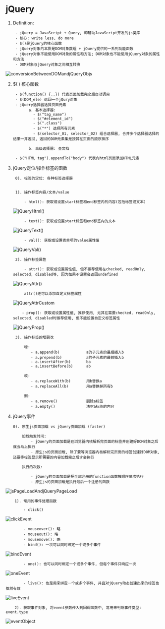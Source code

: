 # jQuery


1. Definition:
        
        - jQuery = JavaScript + Query, 即辅助JavaScript开发的js类库
        - 核心: write less, do more
        - $()是jQuery的核心函数
        - jQuery对象的本质是DOM对象数组 + jQuery提供的一系列功能函数
        - jQuery对象不能使用DOM对象的属性和方法; DOM对象也不能使用jQuery对象的属性和方法
        - DOM对象与jQuery对象之间相互转换
![conversionBetweenDOMandjQueryObjs](imagePool/conversionBetweenDOMandjQueryObjs.png)
               
               
2. $( ) 核心函数

        - $(function() {..}) 代表页面加载完之后自动调用
        - $(DOM_ele) 返回一个jQury对象
        - jQuery选择器选择页面元素
              a. 基本选择器: 
                - $("tag_name")
                - $("#element_id")
                - $(".class")
                - $("*") 选择所有元素
                - $(selector_01, selector_02) 组合选择器, 合并多个选择器选择的结果一并返回, 返回的DOM元素集是按其在页面的顺序排序
                
              b. 高级选择器: 查文档
                
        - $("HTML tag").appendTo("body") 代表向html页面添加HTML元素
        

3. jQuery定位/操作标签的函数

        0). 标签的定位: 各种标签选择器
    

        1). 操作标签内容/文本/value
    
            - html(): 获取或设置start标签和end标签内的内容(包括标签或文本)
    ![jQueryHtml()](imagePool/jQueryHtml().png)
            
            - text(): 获取或设置start标签和end标签内的文本
    ![jQueryText()](imagePool/jQueryText().png)
            
            - val(): 获取或设置表单项的value属性值
    ![jQueryVal()](imagePool/jQueryVal().png)
    
    
        2). 操作标签属性

            - attr(): 获取或设置属性值, 但不推荐使用在checked, readOnly, selected, disabled等, 因为如果不设置会返回undefined
    ![jQueryAttr()](imagePool/jQueryAttr().png)
                
            attr()还可以添加自定义标签属性
    ![jQueryAttrCustom](imagePool/jQueryAttrCustom.png)
            
           - prop(): 获取或设置属性值, 推荐使用, 尤其在需要checked, readOnly, selected, disabled时推荐使用, 但不能设置自定义标签属性
    ![jQueryProp()](imagePool/jQueryProp().png)


        3). 操作标签的增删改
            
            增: 
               - a.append(b)            a的子元素的最后插入b
               - a.prepend(b)           a的子元素的最前插入b
               - a.insertAfter(b)       ba
               - a.insertBefore(b)      ab
            
            改:
               - a.replaceWith(b)       用b替换a
               - a.replaceAll(b)        用a替换掉所有b
            
            删:
               - a.remove()             删除a标签
               - a.empty()              清空a标签的内容
               
               
4.  jQuery事件


        0). 原生js页面加载 vs jQuery页面加载 (faster)
            
            加载触发时间:
                - jQuery的页面加载是在浏览器内核解析完页面的标签并创建好DOM对象之后就会马上执行
                - 原生js的页面加载, 除了要等浏览器内核解析完页面的标签创建好DOM对象, 还要等标签显示所需要的内容加载完之后才会执行
                
            执行的次数:
            
                - jQuery的页面加载是把全部注册的function函数按顺序依次执行
                - 原生js的页面加载是执行最后一个注册的函数
                
![jsPageLoadAndjQueryPageLoad](imagePool/jsPageLoadAndjQueryPageLoad.png)


        1). 常用的事件处理函数
        
            - click()
![clickEvent](imagePool/clickEvent.png)

            - mouseover(): 略
            - mouseout(): 略
            - mousemove(): 略
            - bind(): 一次可以同时绑定一个或多个事件
![bindEvent](imagePool/bindEvent.png)

            - one(): 也可以同时绑定一个或多个事件, 但每个事件只响应一次
![oneEvent](imagePool/oneEvent.png)
    
            - live(): 也是用来绑定一个或多个事件, 并且对jQuery动态创建出来的标签也依然有效
![liveEvent](imagePool/liveEvent.png)


        2). 获取事件对象, 将event参数传入到回调函数中, 常用来判断事件类型: event.type
![eventObject](imagePool/eventObject.png)
